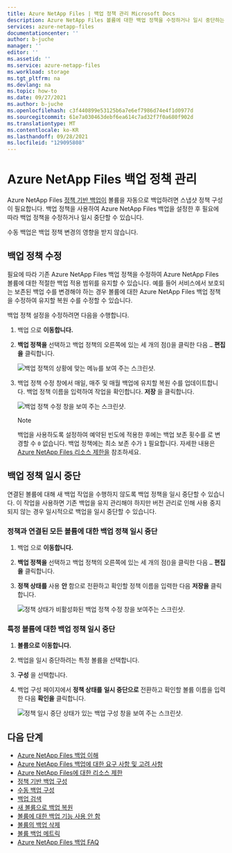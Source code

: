 ```yaml
---
title: Azure NetApp Files | 백업 정책 관리 Microsoft Docs
description: Azure NetApp Files 볼륨에 대한 백업 정책을 수정하거나 일시 중단하는 방법을 설명합니다.
services: azure-netapp-files
documentationcenter: ''
author: b-juche
manager: ''
editor: ''
ms.assetid: ''
ms.service: azure-netapp-files
ms.workload: storage
ms.tgt_pltfrm: na
ms.devlang: na
ms.topic: how-to
ms.date: 09/27/2021
ms.author: b-juche
ms.openlocfilehash: c3f440899e53125b6a7e6ef7986d74e4f1d0977d
ms.sourcegitcommit: 61e7a030463debf6ea614c7ad32f7f0a680f902d
ms.translationtype: MT
ms.contentlocale: ko-KR
ms.lasthandoff: 09/28/2021
ms.locfileid: "129095808"
---
```

# <a name="manage-backup-policies-for-azure-netapp-files"></a>Azure NetApp Files 백업 정책 관리 

Azure NetApp Files [정책 기반 백업이](backup-configure-policy-based.md) 볼륨을 자동으로 백업하려면 스냅샷 정책 구성이 필요합니다. 백업 정책을 사용하여 Azure NetApp Files 백업을 설정한 후 필요에 따라 백업 정책을 수정하거나 일시 중단할 수 있습니다.  

수동 백업은 백업 정책 변경의 영향을 받지 않습니다.

## <a name="modify-a-backup-policy"></a>백업 정책 수정   

필요에 따라 기존 Azure NetApp Files 백업 정책을 수정하여 Azure NetApp Files 볼륨에 대한 적절한 백업 적용 범위를 유지할 수 있습니다.  예를 들어 서비스에서 보호되는 보존된 백업 수를 변경해야 하는 경우 볼륨에 대한 Azure NetApp Files 백업 정책을 수정하여 유지할 복원 수를 수정할 수 있습니다. 

백업 정책 설정을 수정하려면 다음을 수행합니다.   

1. 백업 으로 **이동합니다.**  

2. **백업 정책을** 선택하고 백업 정책의 오른쪽에 있는 세 개의 점()을 클릭한 다음 `…` **편집을** 클릭합니다.

    ![백업 정책의 상황에 맞는 메뉴를 보여 주는 스크린샷.](../media/azure-netapp-files/backup-policies-edit.png)

3. 백업 정책 수정 창에서 매일, 매주 및 매월 백업에 유지할 복원 수를 업데이트합니다. 백업 정책 이름을 입력하여 작업을 확인합니다. **저장** 을 클릭합니다.  

    ![백업 정책 수정 창을 보여 주는 스크린샷.](../media/azure-netapp-files/backup-modify-policy.png)

    > [!NOTE] 
    > 백업을 사용하도록 설정하여 예약된 빈도에 적용한 후에는 백업 보존 횟수를 로 변경할 수 `0` 없습니다. 백업 정책에는 최소 보존 수가 `1` 필요합니다. 자세한 내용은 [Azure NetApp Files 리소스 제한을](azure-netapp-files-resource-limits.md) 참조하세요.  

## <a name="suspend-a-backup-policy"></a>백업 정책 일시 중단  

연결된 볼륨에 대해 새 백업 작업을 수행하지 않도록 백업 정책을 일시 중단할 수 있습니다. 이 작업을 사용하면 기존 백업을 유지 관리해야 하지만 버전 관리로 인해 사용 중지되지 않는 경우 일시적으로 백업을 일시 중단할 수 있습니다.   

### <a name="suspend-a-backup-policy-for-all-volumes-associated-with-the-policy"></a>정책과 연결된 모든 볼륨에 대한 백업 정책 일시 중단

1. 백업 으로 **이동합니다.**

2. **백업 정책을** 선택하고 백업 정책의 오른쪽에 있는 세 개의 점()을 클릭한 다음 `…` **편집을** 클릭합니다. 

3. **정책 상태를** 사용 **안** 함으로 전환하고 확인할 정책 이름을 입력한 다음 **저장을** 클릭합니다. 

    ![정책 상태가 비활성화된 백업 정책 수정 창을 보여주는 스크린샷.](../media/azure-netapp-files/backup-modify-policy-disabled.png)

### <a name="suspend-a-backup-policy-for-a-specific-volume"></a>특정 볼륨에 대한 백업 정책 일시 중단 

1. **볼륨으로 이동합니다.** 
2. 백업을 일시 중단하려는 특정 볼륨을 선택합니다.
3. **구성** 을 선택합니다.
4. 백업 구성 페이지에서 **정책 상태를** **일시 중단으로** 전환하고 확인할 볼륨 이름을 입력한 다음 **확인을** 클릭합니다.   

    ![정책 일시 중단 상태가 있는 백업 구성 창을 보여 주는 스크린샷.](../media/azure-netapp-files/backup-modify-policy-suspend.png)

## <a name="next-steps"></a>다음 단계  

* [Azure NetApp Files 백업 이해](backup-introduction.md)
* [Azure NetApp Files 백업에 대한 요구 사항 및 고려 사항](backup-requirements-considerations.md)
* [Azure NetApp Files에 대한 리소스 제한](azure-netapp-files-resource-limits.md)
* [정책 기반 백업 구성](backup-configure-policy-based.md)
* [수동 백업 구성](backup-configure-manual.md)
* [백업 검색](backup-search.md)
* [새 볼륨으로 백업 복원](backup-restore-new-volume.md)
* [볼륨에 대한 백업 기능 사용 안 함](backup-disable.md)
* [볼륨의 백업 삭제](backup-delete.md)
* [볼륨 백업 메트릭](azure-netapp-files-metrics.md#volume-backup-metrics)
* [Azure NetApp Files 백업 FAQ](azure-netapp-files-faqs.md#azure-netapp-files-backup-faqs)



